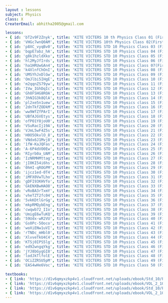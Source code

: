 ```yaml
--- 
layout : lessons 
subject: Physics
class: X
CreaterEmail: abhitha2005@gmail.com

lessons: 
- { id: 'bT2v9F2Znyk', title: 'KITE VICTERS 10 th Physics Class 01 (First Bell-ഫസ്റ്റ് ബെല്‍)' }
- { id: 'VHGc7wnQ0AM', title: 'KITE VICTERS 10th Physics Class 02(First Bell-ഫസ്റ്റ് ബെല്‍)part 02' }
- { id: 'p8XC_vyqBv0', title: 'KITE VICTERS STD 10 Physics Class 03 (First Bell-ഫസ്റ്റ് ബെല്‍)' }
- { id: 'bqpE7abz_hA', title: 'KITE VICTERS STD 10 Physics Class 04 (First Bell-ഫസ്റ്റ് ബെല്‍)' }
- { id: 'g8k1hzldXko', title: 'KITE VICTERS STD 10 Physics Class 05 (First Bell-ഫസ്റ്റ് ബെല്‍)' }
- { id: 'hl2MyJfIrds', title: 'KITE VICTERS STD 10 Physics Class 06 (First Bell-ഫസ്റ്റ് ബെല്‍)' }
- { id: 'ha1HRUwGAn4', title: 'KITE VICTERS STD 10 Physics Class 07(First Bell-ഫസ്റ്റ് ബെല്‍)' }
- { id: 'k4XlnfChOnI', title: 'KITE VICTERS STD 10 Physics Class 08 (First Bell-ഫസ്റ്റ് ബെല്‍)' }
- { id: 'UMSYhJxDlGw', title: 'KITE VICTERS STD 10 Physics Class 09 (First Bell-ഫസ്റ്റ് ബെല്‍)' }
- { id: 'OmJlbi5IHgE', title: 'KITE VICTERS STD 10 Physics Class 10 (First Bell-ഫസ്റ്റ് ബെല്‍)' }
- { id: 'm2qqnZS79yw', title: 'KITE VICTERS STD 10 Physics Class 11 (First Bell-ഫസ്റ്റ് ബെല്‍)' }
- { id: 'IVw_IGhDqIc', title: 'KITE VICTERS STD 10 Physics Class 12 (First Bell-ഫസ്റ്റ് ബെല്‍)' }
- { id: 'Gh8FSHG8ROA', title: 'KITE VICTERS STD 10 Physics Class 13 (First Bell-ഫസ്റ്റ് ബെല്‍)' }
- { id: '3hNIG3k8QlA', title: 'KITE VICTERS STD 10 Physics Class 14 (First Bell-ഫസ്റ്റ് ബെല്‍)' }
- { id: 'pl2xe5n1uew', title: 'KITE VICTERS STD 10 Physics class 15 (First Bell-ഫസ്റ്റ് ബെല്‍)' }
- { id: '2dnTkfZODkM', title: 'KITE VICTERS STD 10 Physics Class 16 (First Bell-ഫസ്റ്റ് ബെല്‍)' }
- { id: 'ww9WfZfPArI', title: 'KITE VICTERS STD 10 Physics Class 17 (First Bell-ഫസ്റ്റ് ബെല്‍)' }
- { id: 'UBfAJGVEtys', title: 'KITE VICTERS STD 10 Physics Class 18 (First Bell-ഫസ്റ്റ് ബെല്‍)' }
- { id: 'ofPO1Y8joU0', title: 'KITE VICTERS STD 10 Physics Class 19 (First Bell-ഫസ്റ്റ് ബെല്‍)' }
- { id: 'VSuRacIj19A', title: 'KITE VICTERS STD 10 Physics Class 20 (First Bell-ഫസ്റ്റ് ബെല്‍)' }
- { id: 'VJmL5wF4Z5s', title: 'KITE VICTERS STD 10 Physics Class 21 (First Bell-ഫസ്റ്റ് ബെല്‍)' }
- { id: 'H0O5OkvlO_8', title: 'KITE VICTERS STD 10 Physics Class 22 (First Bell-ഫസ്റ്റ് ബെല്‍)' }
- { id: 'VNdx6J1Mvj8', title: 'KITE VICTERS STD 10 Physics Class 23 (First Bell-ഫസ്റ്റ് ബെല്‍)' }
- { id: '1fW-KaJQFas', title: 'KITE VICTERS STD 10 Physics Class 24 (First Bell-ഫസ്റ്റ് ബെല്‍)' }
- { id: 'A-6P4dVO0Ew', title: 'KITE VICTERS STD 10 Physics Class 25 (First Bell-ഫസ്റ്റ് ബെല്‍)' }
- { id: 'RIyrb0a_UAM', title: 'KITE VICTERS STD 10 Physics Class 26 (First Bell-ഫസ്റ്റ് ബെല്‍)' }
- { id: 'IzNRMHMttag', title: 'KITE VICTERS STD 10 Physics Class 27 (First Bell-ഫസ്റ്റ് ബെല്‍)' }
- { id: 'jI0KI54i6hs', title: 'KITE VICTERS STD 10 Physics Class 28 (First Bell-ഫസ്റ്റ് ബെല്‍)' }
- { id: '0hHI-qROGPM', title: 'KITE VICTERS STD 10 Physics Class 29 (First Bell-ഫസ്റ്റ് ബെല്‍)' }
- { id: 'ijcz1ed-0T4', title: 'KITE VICTERS STD 10 Physics Class 30 (First Bell-ഫസ്റ്റ് ബെല്‍)' }
- { id: 'iMFX0VwTLho', title: 'KITE VICTERS STD 10 Physics Class 31 (First Bell-ഫസ്റ്റ് ബെല്‍)' }
- { id: 'gDFI93KHVfo', title: 'KITE VICTERS STD 10 Physics Class 32 (First Bell-ഫസ്റ്റ് ബെല്‍)' }
- { id: 'GkENXBwHAO8', title: 'KITE VICTERS STD 10 Physics Class 33 (First Bell-ഫസ്റ്റ് ബെല്‍)' }
- { id: 'vRoBA3rTxmY', title: 'KITE VICTERS STD 10 Physics Class 34 (First Bell-ഫസ്റ്റ് ബെല്‍)' }
- { id: 'vheTZT2fc04', title: 'KITE VICTERS STD 10 Physics Class 35 (First Bell-ഫസ്റ്റ് ബെല്‍)' }
- { id: '5vkKDtlGrGg', title: 'KITE VICTERS STD 10 Physics Class 36 (First Bell-ഫസ്റ്റ് ബെല്‍)' }
- { id: 'mkpRMQybEng', title: 'KITE VICTERS STD 10 Physics Class 37 (First Bell-ഫസ്റ്റ് ബെല്‍)' }
- { id: 'cwqwb72_IIo', title: 'KITE VICTERS STD 10 Physics Class 38 (First Bell-ഫസ്റ്റ് ബെല്‍)' }
- { id: 'UmigE6wTuKQ', title: 'KITE VICTERS STD 10 Physics Class 39 (First Bell-ഫസ്റ്റ് ബെല്‍)' }
- { id: '59Udx-wR2VU', title: 'KITE VICTERS STD 10 Physics Class 40 (First Bell-ഫസ്റ്റ് ബെല്‍)' }
- { id: 'Gs0Pc-5Ooco', title: 'KITE VICTERS STD 10 Physics Class 41 (First Bell-ഫസ്റ്റ് ബെല്‍)' }
- { id: 'woXiENw1uVI', title: 'KITE VICTERS STD 10 Physics Class 42 (First Bell-ഫസ്റ്റ് ബെല്‍)' }
- { id: 'rTNDc_mHbl0', title: 'KITE VICTERS STD 10 Physics Class 43 (First Bell-ഫസ്റ്റ് ബെല്‍)' }
- { id: 'XlvveTkU4C4', title: 'KITE VICTERS STD 10 Physics Class 44 (First Bell-ഫസ്റ്റ് ബെല്‍)' }
- { id: 'KTSj0IPS5lg', title: 'KITE VICTERS STD 10 Physics Class 45 (First Bell-ഫസ്റ്റ് ബെല്‍)' }
- { id: 'ed92wngqYkg', title: 'KITE VICTERS STD 10 Physics Class 46 (First Bell-ഫസ്റ്റ് ബെല്‍)' }
- { id: 'jYJ8bGygGI8', title: 'KITE VICTERS STD 10 Physics Class 47 (First Bell-ഫസ്റ്റ് ബെല്‍)' }
- { id: 'lodJkTlfolE', title: 'KITE VICTERS STD 10 Physics Class 48 (First Bell-ഫസ്റ്റ് ബെല്‍)' }
- { id: 'OCiZZRSU5pM', title: 'KITE VICTERS STD 10 Physics Class 49 (First Bell-ഫസ്റ്റ് ബെല്‍)' }
- { id: 'EAS4wHe6Voc', title: 'KITE VICTERS STD 10 Physics Class 50 (First Bell-ഫസ്റ്റ് ബെല്‍)' }

textbooks:
- { link: 'https://d1v6qmyxzkp4v1.cloudfront.net/uploads/ebook/Std_10/Physics_Eng_1/Physics_Eng_1.pdf', title: 'Physics Part -1' , medium: 'English' }
- { link: 'https://d1v6qmyxzkp4v1.cloudfront.net/uploads/ebook/VOL_2_10/Physics_English_2/Physics_English_2.pdf', title: 'Physics Part -2' , medium: 'English' }
- { link: 'https://d1v6qmyxzkp4v1.cloudfront.net/uploads/ebook/Std_10/Physics_Mal_1/Physics_Mal_1.pdf', title: 'Physics Part -1' , medium: 'Malayalam' }
- { link: 'https://d1v6qmyxzkp4v1.cloudfront.net/uploads/ebook/VOL_2_10/Physics_Malayalam_2/Physics_Malayalam_2.pdf', title: 'Physics Part -2' , medium: 'Malayalam' }
---
```

